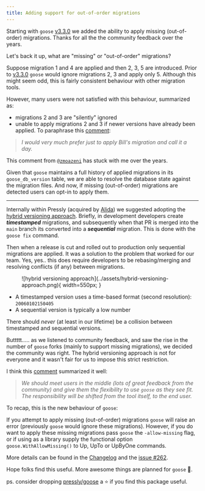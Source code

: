 ```yaml
---
title: Adding support for out-of-order migrations
---
```


Starting with `goose` [v3.3.0](https://github.com/pressly/goose/releases/tag/v3.3.0) we added the ability to apply missing (out-of-order) migrations. Thanks for all the the community feedback over the years.

Let's back it up, what are "missing" or "out-of-order" migrations?

Suppose migration 1 and 4 are applied and then 2, 3, 5 are introduced. Prior to [v3.3.0](https://github.com/pressly/goose/releases/tag/v3.3.0) `goose` would ignore migrations 2, 3 and apply only 5. Although this might seem odd, this is fairly consistent behaviour with other migration tools.

However, many users were not satisfied with this behaviour, summarized as:

- migrations 2 and 3 are "silently" ignored
- unable to apply migrations 2 and 3 if newer versions have already been applied. To paraphrase this [comment](https://github.com/pressly/goose/issues/172#issuecomment-493645187):

> *I would very much prefer just to apply Bill's migration and call it a day.*

This comment from [`@zmoazeni`](https://github.com/zmoazeni) has stuck with me over the years.

Given that `goose` maintains a full history of applied migrations in its `goose_db_version` table, we are able to resolve the database state against the migration files. And now, if missing (out-of-order) migrations are detected users can opt-in to apply them.

---

Internally within Pressly (acquired by [Alida](https://www.alida.com/)) we suggested adopting the [hybrid versioning approach](https://github.com/pressly/goose#hybrid-versioning). Briefly, in development developers create ***timestamped*** migrations, and subsequently when that PR is merged into the `main` branch its converted into a ***sequential*** migration. This is done with the `goose fix` command.

Then when a release is cut and rolled out to production only sequential migrations are applied. It was a solution to the problem that worked for our team. Yes, yes.. this does require developers to be rebasing/merging and resolving conflicts (if any) between migrations.

<figure markdown="1">
![hybrid versioning approach](../assets/hybrid-versioning-approach.png){ width=550px; }
</figure>

- A timestamped version uses a time-based format (second resolution): `20060102150405`
- A sequential version is typically a low number

There should *never* (at least in our lifetime) be a collision between timestamped and sequential versions.

Buttttt..... as we listened to community feedback, and saw the rise in the number of `goose` forks (mainly to support missing migrations), we decided the community was right. The hybrid versioning approach is not for everyone and it wasn't fair for us to impose this strict restriction.

I think this [comment](https://github.com/pressly/goose/issues/262#issue-960391249) summarized it well:

> *We should meet users in the middle (lots of great feedback from the community) and give them the flexibility to use `goose` as they see fit. The responsibility will be shifted from the tool itself, to the end user.*

To recap, this is the new behaviour of `goose`:

If you attempt to apply missing (out-of-order) migrations `goose` will raise an error (previously `goose` would ignore these migrations). However, if you do want to apply these missing migrations pass `goose` the `-allow-missing` flag, or if using as a library supply the functional option `goose.WithAllowMissing()` to Up, UpTo or UpByOne commands.

More details can be found in the [Changelog](https://github.com/pressly/goose/releases/tag/v3.3.0) and the [issue #262](https://github.com/pressly/goose/issues/262).

Hope folks find this useful. More awesome things are planned for `goose` 🚀.

ps. consider dropping [pressly/goose](https://github.com/pressly/goose) a ⭐️ if you find this package useful.